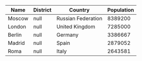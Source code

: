 | Name| District | Country | Population | 
| --- | --- | --- | --- |
| Moscow | null | Russian Federation | 8389200 |
| London | null | United Kingdom | 7285000 |
| Berlin | null | Germany | 3386667 |
| Madrid | null | Spain | 2879052 |
| Roma | null | Italy | 2643581 |
